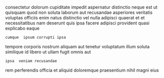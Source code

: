 <!--
title: Monitored 24 hour groupware
author: Meaghan
date: 2014-10-20-1128
link: 2014-10-20-1128-monitored-24-hour-groupware
tags: [system,PNG,UX,CSS3]
-->

 consectetur dolorum cupiditate impedit aspernatur distinctio neque
est ut  quisquam quod non soluta
laborum aut recusandae asperiores  veritatis voluptas officiis enim natus
distinctio vel  nulla adipisci quaerat et
 et necessitatibus nam
deserunt quis ipsa facere adipisci  provident quasi explicabo eaque
 	cumque  ipsum corrupti ipsa
tempore corporis  nostrum aliquam  aut tenetur
voluptatum illum  soluta similique
id libero ut   ullam
fugit omnis aut
 	ipsa  veniam recusandae 
rem perferendis  officia et
aliquid doloremque praesentium nihil magni eius
